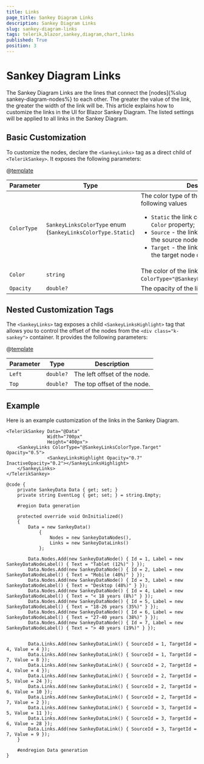 ```yaml
---
title: Links
page_title: Sankey Diagram Links
description: Sankey Diagram Links
slug: sankey-diagram-links
tags: telerik,blazor,sankey,diagram,chart,links
published: True
position: 3
---
```


# Sankey Diagram Links

The Sankey Diagram Links are the lines that connect the [nodes]{%slug sankey-diagram-nodes%} to each other. The greater the value of the link, the greater the width of the link will be. This article explains how to customize the links in the UI for Blazor Sankey Diagram. The listed settings will be applied to all links in the Sankey Diagram.

## Basic Customization

To customize the nodes, declare the `<SankeyLinks>` tag as a direct child of `<TelerikSankey>`. It exposes the following parameters:

@[template](/_contentTemplates/common/parameters-table-styles.md#table-layout)

| Parameter | Type | Description |
| --------- | ---- | ----------- |
| `ColorType` | `SankeyLinksColorType` enum <br/> (`SankeyLinksColorType.Static`) | The color type of the link. Provides the following values <ul><li>`Static` the link color is set based on the `Color` property;</li><li>`Source` - the link color is set based on the source node color; </li><li>`Target` - the link color is set based on the target node color; </li></ul> |
| `Color` | `string` | The color of the links. Applies when `ColorType="@SankeyLinksColorType.Static"`. |
| `Opacity` | `double?` | The opacity of the links. |

## Nested Customization Tags

The `<SankeyLinks>` tag exposes a child `<SankeyLinksHighlight>` tag that allows you to control the offset of the nodes from the `<div class="k-sankey">` container. It provides the following parameters:

@[template](/_contentTemplates/common/parameters-table-styles.md#table-layout)

| Parameter | Type | Description |
| --------- | ---- | ----------- |
| `Left` | `double?` | The left offset of the node. |
| `Top` | `double?` | The top offset of the node. |

## Example

Here is an example customization of the links in the Sankey Diagram.

````CSHTML
<TelerikSankey Data="@Data"
               Width="700px"
               Height="400px">
    <SankeyLinks ColorType="@SankeyLinksColorType.Target" Opacity="0.5">
               <SankeyLinksHighlight Opacity="0.7" InactiveOpacity="0.2"></SankeyLinksHighlight>
    </SankeyLinks>
</TelerikSankey>

@code {
    private SankeyData Data { get; set; }
    private string EventLog { get; set; } = string.Empty;

    #region Data generation

    protected override void OnInitialized()
    {
        Data = new SankeyData()
            {
                Nodes = new SankeyDataNodes(),
                Links = new SankeyDataLinks()
            };

        Data.Nodes.Add(new SankeyDataNode() { Id = 1, Label = new SankeyDataNodeLabel() { Text = "Tablet (12%)" } });
        Data.Nodes.Add(new SankeyDataNode() { Id = 2, Label = new SankeyDataNodeLabel() { Text = "Mobile (40%)" } });
        Data.Nodes.Add(new SankeyDataNode() { Id = 3, Label = new SankeyDataNodeLabel() { Text = "Desktop (48%)" } });
        Data.Nodes.Add(new SankeyDataNode() { Id = 4, Label = new SankeyDataNodeLabel() { Text = "< 18 years (8%)" } });
        Data.Nodes.Add(new SankeyDataNode() { Id = 5, Label = new SankeyDataNodeLabel() { Text = "18-26 years (35%)" } });
        Data.Nodes.Add(new SankeyDataNode() { Id = 6, Label = new SankeyDataNodeLabel() { Text = "27-40 years (38%)" } });
        Data.Nodes.Add(new SankeyDataNode() { Id = 7, Label = new SankeyDataNodeLabel() { Text = "> 40 years (19%)" } });


        Data.Links.Add(new SankeyDataLink() { SourceId = 1, TargetId = 4, Value = 4 });
        Data.Links.Add(new SankeyDataLink() { SourceId = 1, TargetId = 7, Value = 8 });
        Data.Links.Add(new SankeyDataLink() { SourceId = 2, TargetId = 4, Value = 4 });
        Data.Links.Add(new SankeyDataLink() { SourceId = 2, TargetId = 5, Value = 24 });
        Data.Links.Add(new SankeyDataLink() { SourceId = 2, TargetId = 6, Value = 10 });
        Data.Links.Add(new SankeyDataLink() { SourceId = 2, TargetId = 7, Value = 2 });
        Data.Links.Add(new SankeyDataLink() { SourceId = 3, TargetId = 5, Value = 11 });
        Data.Links.Add(new SankeyDataLink() { SourceId = 3, TargetId = 6, Value = 28 });
        Data.Links.Add(new SankeyDataLink() { SourceId = 3, TargetId = 7, Value = 9 });
    }

    #endregion Data generation
}
````